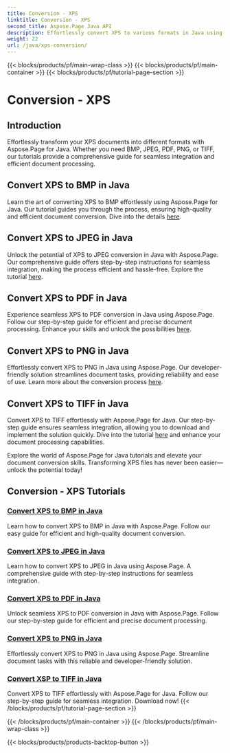 ```yaml
---
title: Conversion - XPS
linktitle: Conversion - XPS
second_title: Aspose.Page Java API
description: Effortlessly convert XPS to various formats in Java using Aspose.Page. Enhance document processing with our step-by-step guides for precise & efficient conversion.
weight: 22
url: /java/xps-conversion/
---
```


{{< blocks/products/pf/main-wrap-class >}}
{{< blocks/products/pf/main-container >}}
{{< blocks/products/pf/tutorial-page-section >}}

# Conversion - XPS


## Introduction

Effortlessly transform your XPS documents into different formats with Aspose.Page for Java. Whether you need BMP, JPEG, PDF, PNG, or TIFF, our tutorials provide a comprehensive guide for seamless integration and efficient document processing.

## Convert XPS to BMP in Java

Learn the art of converting XPS to BMP effortlessly using Aspose.Page for Java. Our tutorial guides you through the process, ensuring high-quality and efficient document conversion. Dive into the details [here](./to-bmp/).

## Convert XPS to JPEG in Java

Unlock the potential of XPS to JPEG conversion in Java with Aspose.Page. Our comprehensive guide offers step-by-step instructions for seamless integration, making the process efficient and hassle-free. Explore the tutorial [here](./to-jpeg/).

## Convert XPS to PDF in Java

Experience seamless XPS to PDF conversion in Java using Aspose.Page. Follow our step-by-step guide for efficient and precise document processing. Enhance your skills and unlock the possibilities [here](./to-pdf/).

## Convert XPS to PNG in Java

Effortlessly convert XPS to PNG in Java using Aspose.Page. Our developer-friendly solution streamlines document tasks, providing reliability and ease of use. Learn more about the conversion process [here](./to-png/).

## Convert XPS to TIFF in Java

Convert XPS to TIFF effortlessly with Aspose.Page for Java. Our step-by-step guide ensures seamless integration, allowing you to download and implement the solution quickly. Dive into the tutorial [here](./to-tiff/) and enhance your document processing capabilities.

Explore the world of Aspose.Page for Java tutorials and elevate your document conversion skills. Transforming XPS files has never been easier—unlock the potential today!
## Conversion - XPS Tutorials
### [Convert XPS to BMP in Java](./to-bmp/)
Learn how to convert XPS to BMP in Java with Aspose.Page. Follow our easy guide for efficient and high-quality document conversion.
### [Convert XPS to JPEG in Java](./to-jpeg/)
Learn how to convert XPS to JPEG in Java using Aspose.Page. A comprehensive guide with step-by-step instructions for seamless integration.
### [Convert XPS to PDF in Java](./to-pdf/)
Unlock seamless XPS to PDF conversion in Java with Aspose.Page. Follow our step-by-step guide for efficient and precise document processing.
### [Convert XPS to PNG in Java](./to-png/)
Effortlessly convert XPS to PNG in Java using Aspose.Page. Streamline document tasks with this reliable and developer-friendly solution.
### [Convert XSP to TIFF in Java](./to-tiff/)
Convert XPS to TIFF effortlessly with Aspose.Page for Java. Follow our step-by-step guide for seamless integration. Download now!
{{< /blocks/products/pf/tutorial-page-section >}}

{{< /blocks/products/pf/main-container >}}
{{< /blocks/products/pf/main-wrap-class >}}

{{< blocks/products/products-backtop-button >}}
